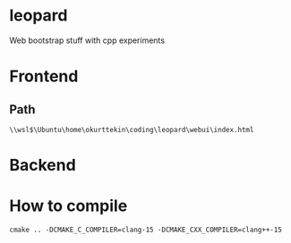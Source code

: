 # leopard
Web bootstrap stuff with cpp experiments

# Frontend

## Path

```
\\wsl$\Ubuntu\home\okurttekin\coding\leopard\webui\index.html
```

# Backend

# How to compile

```
cmake .. -DCMAKE_C_COMPILER=clang-15 -DCMAKE_CXX_COMPILER=clang++-15
```